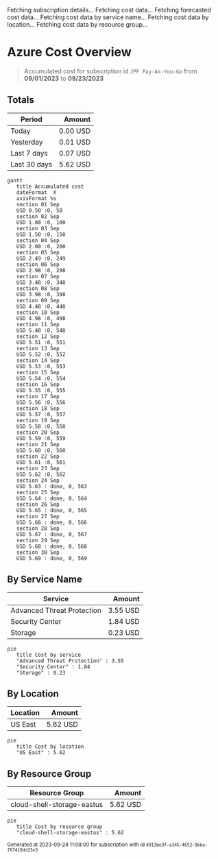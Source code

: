 Fetching subscription details...
Fetching cost data...
Fetching forecasted cost data...
Fetching cost data by service name...
Fetching cost data by location...
Fetching cost data by resource group...
# Azure Cost Overview

> Accumulated cost for subscription id `JPF Pay-As-You-Go` from **09/01/2023** to **09/23/2023**

## Totals

|Period|Amount|
|---|---:|
|Today|0.00 USD|
|Yesterday|0.01 USD|
|Last 7 days|0.07 USD|
|Last 30 days|5.62 USD|

```mermaid
gantt
   title Accumulated cost
   dateFormat  X
   axisFormat %s
   section 01 Sep
   USD 0.50 :0, 50
   section 02 Sep
   USD 1.00 :0, 100
   section 03 Sep
   USD 1.50 :0, 150
   section 04 Sep
   USD 2.00 :0, 200
   section 05 Sep
   USD 2.49 :0, 249
   section 06 Sep
   USD 2.98 :0, 298
   section 07 Sep
   USD 3.48 :0, 348
   section 08 Sep
   USD 3.98 :0, 398
   section 09 Sep
   USD 4.48 :0, 448
   section 10 Sep
   USD 4.98 :0, 498
   section 11 Sep
   USD 5.48 :0, 548
   section 12 Sep
   USD 5.51 :0, 551
   section 13 Sep
   USD 5.52 :0, 552
   section 14 Sep
   USD 5.53 :0, 553
   section 15 Sep
   USD 5.54 :0, 554
   section 16 Sep
   USD 5.55 :0, 555
   section 17 Sep
   USD 5.56 :0, 556
   section 18 Sep
   USD 5.57 :0, 557
   section 19 Sep
   USD 5.58 :0, 558
   section 20 Sep
   USD 5.59 :0, 559
   section 21 Sep
   USD 5.60 :0, 560
   section 22 Sep
   USD 5.61 :0, 561
   section 23 Sep
   USD 5.62 :0, 562
   section 24 Sep
   USD 5.63 : done, 0, 563
   section 25 Sep
   USD 5.64 : done, 0, 564
   section 26 Sep
   USD 5.65 : done, 0, 565
   section 27 Sep
   USD 5.66 : done, 0, 566
   section 28 Sep
   USD 5.67 : done, 0, 567
   section 29 Sep
   USD 5.68 : done, 0, 568
   section 30 Sep
   USD 5.69 : done, 0, 569
```

## By Service Name

|Service|Amount|
|---|---:|
|Advanced Threat Protection|3.55 USD|
|Security Center|1.84 USD|
|Storage|0.23 USD|

```mermaid
pie
   title Cost by service
   "Advanced Threat Protection" : 3.55
   "Security Center" : 1.84
   "Storage" : 0.23
```

## By Location

|Location|Amount|
|---|---:|
|US East|5.62 USD|

```mermaid
pie
   title Cost by location
   "US East" : 5.62
```

## By Resource Group

|Resource Group|Amount|
|---|---:|
|cloud-shell-storage-eastus|5.62 USD|

```mermaid
pie
   title Cost by resource group
   "cloud-shell-storage-eastus" : 5.62
```

<sup>Generated at 2023-09-24 11:08:00 for subscription with id `4913be3f-a345-4652-9bba-767418dd25e3`</sup>
